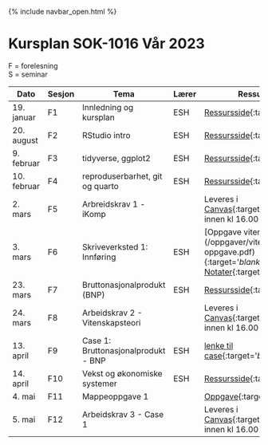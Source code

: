 {% include navbar_open.html %}
#  Kursplan SOK-1016 Vår 2023

F = forelesning             
S = seminar             


|Dato <img width=100/>| Sesjon <img width=80/>   | Tema                                                              | Lærer  | Ressurser <img width=200/>  |
|--------|----------------|----------------------------------------------------------------------|-----------|--------------------------------------|
|19. januar |F1   | Innledning og kursplan                        | ESH       | [Ressursside](/ressurssider/F1.md){:target='_blank_'} | 
|20. august |F2  | RStudio intro  | ESH | [Ressursside](/ressurssider/F2.md){:target='_blank_'} |
|9. februar |F3   | tidyverse, ggplot2  |ESH     | [Ressursside](/ressurssider/F3.md){:target='_blank_'}  |
|10. februar |F4    | reproduserbarhet, git og quarto | ESH| [Ressursside](/ressurssider/F4.md){:target='_blank_'} |
|2. mars |F5| Arbreidskrav 1 - iKomp|  | Leveres i [Canvas](https://uit.instructure.com/courses/26950/assignments){:target='_blank_'} innen kl 16.00|
|3. mars |F6   | Skriveverksted 1: Innføring   | ESH       |[Oppgave vitenskapsteori](/oppgaver/vitenskapsteori oppgave.pdf){:target='_blank_'} <br> [Notater](/forelesninger/skriveverk_lysbilder.pdf){:target='_blank_'}  |
|23. mars|F7   | Bruttonasjonalprodukt (BNP)    | ESH       | [Ressursside](ressurssider/F5.md){:target='_blank_'}  |
|24. mars|F8|Arbeidskrav 2 - Vitenskapsteori|  |Leveres i [Canvas](https://uit.instructure.com/courses/26950/assignments){:target='_blank_'} innen kl 16.00|
|13. april|F9 | Case 1: Bruttonasjonalprodukt - BNP | ESH       | [lenke til case](case.md){:target='_blank_'} |
|14. april| F10     | Vekst og økonomiske systemer  | ESH | [Ressursside](/ressurssider/F6.md){:target='_blank_'}   | 
|4. mai|F11| Mappeoppgave 1|  | [Oppgave](/eksamen/mappe_1_h22_endelig.html){:target='_blank_'}|
|5. mai|F12|Arbeidskrav 3 - Case 1|  |Leveres i [Canvas](https://uit.instructure.com/courses/26950/assignments){:target='_blank_'} innen kl 16.00|
